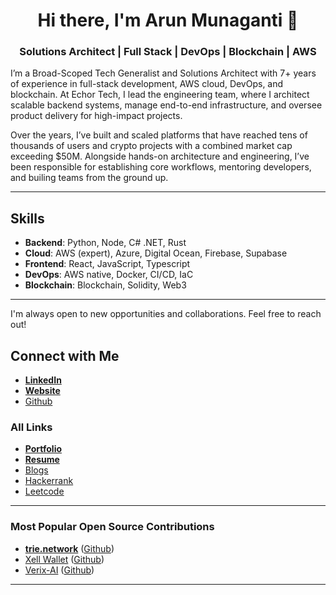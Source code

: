 <div align="center">

# Hi there, I'm Arun Munaganti 👋

### Solutions Architect | Full Stack | DevOps | Blockchain | AWS

</div>

I’m a Broad-Scoped Tech Generalist and Solutions Architect with 7+ years of experience in full-stack development, AWS cloud, DevOps, and blockchain. At Echor Tech, I lead the engineering team, where I architect scalable backend systems, manage end-to-end infrastructure, and oversee product delivery for high-impact projects.

Over the years, I’ve built and scaled platforms that have reached tens of thousands of users and crypto projects with a combined market cap exceeding $50M. Alongside hands-on architecture and engineering, I’ve been responsible for establishing core workflows, mentoring developers, and builing teams from the ground up.

---

## Skills

- **Backend**: Python, Node, C# .NET, Rust
- **Cloud**: AWS (expert), Azure, Digital Ocean, Firebase, Supabase
- **Frontend**: React, JavaScript, Typescript
- **DevOps**: AWS native, Docker, CI/CD, IaC
- **Blockchain**: Blockchain, Solidity, Web3

---

I'm always open to new opportunities and collaborations. Feel free to reach out!

## Connect with Me
- **[LinkedIn](https://www.linkedin.com/in/arunmunaganti)**
- **[Website](https://arunsai63.github.io/)**
- [Github](https://github.com/arunsai63)

### All Links
- **[Portfolio](https://arunsai63.github.io/portfolio)**
- **[Resume](https://arunsai63.github.io/resume.pdf)**
- [Blogs](https://arunsai63.github.io/blogs)
- [Hackerrank](https://www.hackerrank.com/profile/arunsai63)
- [Leetcode](https://leetcode.com/u/arunsai63/)

---

### Most Popular Open Source Contributions

- **[trie.network](https://trie.network)** ([Github](https://github.com/Trie-Network/trie-network-website))
- [Xell Wallet](https://xellwallet.com/)  ([Github](https://github.com/rubixchain/Xell-wallet))
- [Verix-AI](https://arunsai63.github.io/verix-ai/) ([Github](https://github.com/arunsai63/verix-ai))

---
